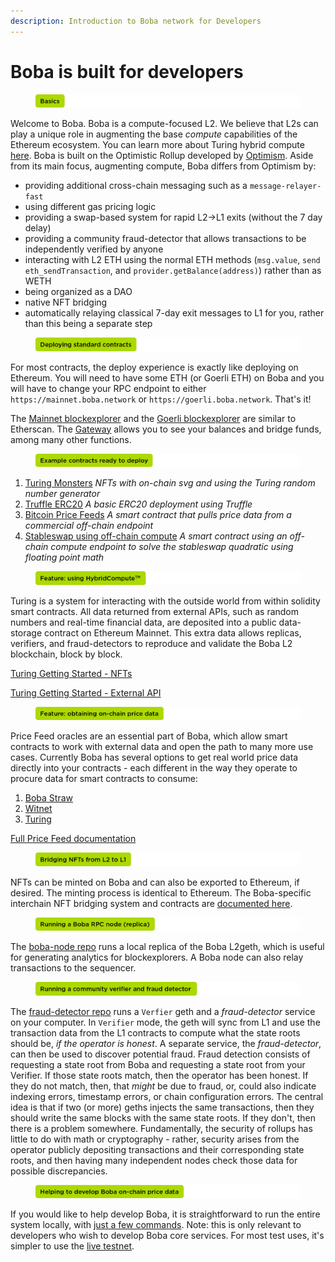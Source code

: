 ```yaml
---
description: Introduction to Boba network for Developers
---
```


# Boba is built for developers

<figure><img src="../../.gitbook/assets/basics.png" alt=""><figcaption></figcaption></figure>

Welcome to Boba. Boba is a compute-focused L2. We believe that L2s can play a unique role in augmenting the base _compute_ capabilities of the Ethereum ecosystem. You can learn more about Turing hybrid compute [here](broken-reference/). Boba is built on the Optimistic Rollup developed by [Optimism](https://optimism.io). Aside from its main focus, augmenting compute, Boba differs from Optimism by:

* providing additional cross-chain messaging such as a `message-relayer-fast`
* using different gas pricing logic
* providing a swap-based system for rapid L2->L1 exits (without the 7 day delay)
* providing a community fraud-detector that allows transactions to be independently verified by anyone
* interacting with L2 ETH using the normal ETH methods (`msg.value`, `send eth_sendTransaction`, and `provider.getBalance(address)`) rather than as WETH
* being organized as a DAO
* native NFT bridging
* automatically relaying classical 7-day exit messages to L1 for you, rather than this being a separate step

<figure><img src="../../.gitbook/assets/deploying standard contracts.png" alt=""><figcaption></figcaption></figure>

For most contracts, the deploy experience is exactly like deploying on Ethereum. You will need to have some ETH (or Goerli ETH) on Boba and you will have to change your RPC endpoint to either `https://mainnet.boba.network` or `https://goerli.boba.network`. That's it!

The [Mainnet blockexplorer](https://bobascan.com) and the [Goerli blockexplorer](https://testnet.bobascan.com) are similar to Etherscan. The [Gateway](https://gateway.boba.network) allows you to see your balances and bridge funds, among many other functions.

<figure><img src="../../.gitbook/assets/example contracts ready to deploy.png" alt=""><figcaption></figcaption></figure>

1. [Turing Monsters](../../boba\_community/turing-monsters/) _NFTs with on-chain svg and using the Turing random number generator_
2. [Truffle ERC20](../../boba\_examples/truffle-erc20/) _A basic ERC20 deployment using Truffle_
3. [Bitcoin Price Feeds](../../packages/boba/turing/test/005\_lending.ts) _A smart contract that pulls price data from a commercial off-chain endpoint_
4. [Stableswap using off-chain compute](../../packages/boba/turing/test/003\_stable\_swap.ts) _A smart contract using an off-chain compute endpoint to solve the stableswap quadratic using floating point math_

<figure><img src="../../.gitbook/assets/feature using hybridcompute.png" alt=""><figcaption></figcaption></figure>

Turing is a system for interacting with the outside world from within solidity smart contracts. All data returned from external APIs, such as random numbers and real-time financial data, are deposited into a public data-storage contract on Ethereum Mainnet. This extra data allows replicas, verifiers, and fraud-detectors to reproduce and validate the Boba L2 blockchain, block by block.

[Turing Getting Started - NFTs](broken-reference/)

[Turing Getting Started - External API](broken-reference/)

<figure><img src="../../.gitbook/assets/feature obtaining on-chain price data.png" alt=""><figcaption></figcaption></figure>

Price Feed oracles are an essential part of Boba, which allow smart contracts to work with external data and open the path to many more use cases. Currently Boba has several options to get real world price data directly into your contracts - each different in the way they operate to procure data for smart contracts to consume:

1. [Boba Straw](../../for-developers/features/price-feeds.md#1.-Boba-Straw)
2. [Witnet](https://docs.witnet.io/smart-contracts/supported-chains)
3. [Turing](broken-reference/)

[Full Price Feed documentation](../../for-developers/features/price-feeds.md)

<figure><img src="../../.gitbook/assets/bridging NFTs from l2 to l1.png" alt=""><figcaption></figcaption></figure>

NFTs can be minted on Boba and can also be exported to Ethereum, if desired. The minting process is identical to Ethereum. The Boba-specific interchain NFT bridging system and contracts are [documented here](../../boba\_examples/nft\_bridging/).

<figure><img src="../../.gitbook/assets/running a boba RPC node.png" alt=""><figcaption></figcaption></figure>

The [boba-node repo](../../boba\_community/boba-node/) runs a local replica of the Boba L2geth, which is useful for generating analytics for blockexplorers. A Boba node can also relay transactions to the sequencer.

<figure><img src="../../.gitbook/assets/running a community verifier and fraud detector.png" alt=""><figcaption></figcaption></figure>

The [fraud-detector repo](../../boba\_community/fraud-detector/) runs a `Verfier` geth and a _fraud-detector_ service on your computer. In `Verifier` mode, the geth will sync from L1 and use the transaction data from the L1 contracts to compute what the state roots should be, _if the operator is honest_. A separate service, the _fraud-detector_, can then be used to discover potential fraud. Fraud detection consists of requesting a state root from Boba and requesting a state root from your Verifier. If those state roots match, then the operator has been honest. If they do not match, then, that _might_ be due to fraud, or, could also indicate indexing errors, timestamp errors, or chain configuration errors. The central idea is that if two (or more) geths injects the same transactions, then they should write the same blocks with the same state roots. If they don't, then there is a problem somewhere. Fundamentally, the security of rollups has little to do with math or cryptography - rather, security arises from the operator publicly depositing transactions and their corresponding state roots, and then having many independent nodes check those data for possible discrepancies.

<figure><img src="../../.gitbook/assets/helping to develop boba on-chain price data.png" alt=""><figcaption></figcaption></figure>

If you would like to help develop Boba, it is straightforward to run the entire system locally, with [just a few commands](local-stack.md). Note: this is only relevant to developers who wish to develop Boba core services. For most test uses, it's simpler to use the [live testnet](https://goerli.boba.network).
